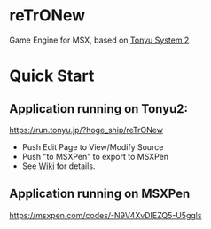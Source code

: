 # reTrONew
Game Engine for MSX, based on [Tonyu System 2](https://github.com/hoge1e3/Tonyu2)


# Quick Start

## Application running on Tonyu2:

https://run.tonyu.jp/?hoge_ship/reTrONew
- Push Edit Page to View/Modify Source
- Push "to MSXPen" to export to MSXPen
- See [Wiki](https://github.com/hoge1e3/reTrONew/wiki) for details.

## Application running on MSXPen
https://msxpen.com/codes/-N9V4XvDIEZQ5-U5ggls

